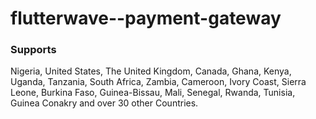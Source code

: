 # flutterwave--payment-gateway

### Supports
Nigeria, United States, The United Kingdom, Canada, Ghana, Kenya, Uganda, Tanzania, South Africa, Zambia, Cameroon, Ivory Coast, Sierra Leone, Burkina Faso, Guinea-Bissau, Mali, Senegal, Rwanda, Tunisia, Guinea Conakry and over 30 other Countries.